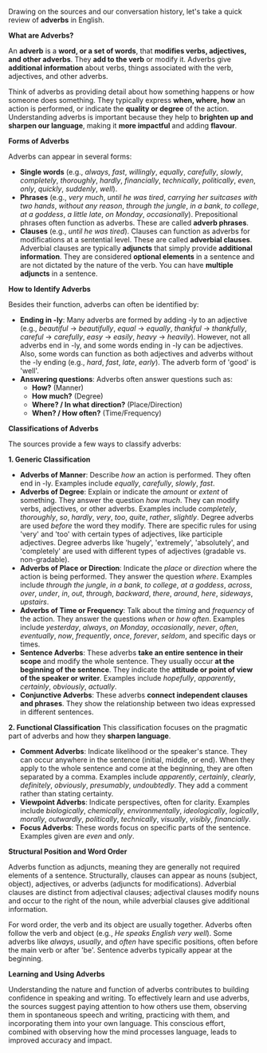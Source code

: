 Drawing on the sources and our conversation history, let's take a quick review of **adverbs** in English.

**What are Adverbs?**

An **adverb** is a **word, or a set of words**, that **modifies verbs, adjectives, and other adverbs**. They **add to the verb** or modify it. Adverbs give **additional information** about verbs, things associated with the verb, adjectives, and other adverbs.

Think of adverbs as providing detail about how something happens or how someone does something. They typically express **when, where, how** an action is performed, or indicate the **quality or degree** of the action. Understanding adverbs is important because they help to **brighten up and sharpen our language**, making it **more impactful** and adding **flavour**.

**Forms of Adverbs**

Adverbs can appear in several forms:
*   **Single words** (e.g., *always*, *fast*, *willingly*, *equally*, *carefully*, *slowly*, *completely*, *thoroughly*, *hardly*, *financially*, *technically*, *politically*, *even*, *only*, *quickly*, *suddenly*, *well*).
*   **Phrases** (e.g., *very much*, *until he was tired*, *carrying her suitcases with two hands*, *without any reason*, *through the jungle*, *in a bank*, *to college*, *at a goddess*, *a little late*, *on Monday*, *occasionally*). Prepositional phrases often function as adverbs. These are called **adverb phrases**.
*   **Clauses** (e.g., *until he was tired*). Clauses can function as adverbs for modifications at a sentential level. These are called **adverbial clauses**. Adverbial clauses are typically **adjuncts** that simply provide **additional information**. They are considered **optional elements** in a sentence and are not dictated by the nature of the verb. You can have **multiple adjuncts** in a sentence.

**How to Identify Adverbs**

Besides their function, adverbs can often be identified by:
*   **Ending in -ly**: Many adverbs are formed by adding -ly to an adjective (e.g., *beautiful* -> *beautifully*, *equal* -> *equally*, *thankful* -> *thankfully*, *careful* -> *carefully*, *easy* -> *easily*, *heavy* -> *heavily*). However, not all adverbs end in -ly, and some words ending in -ly can be adjectives. Also, some words can function as both adjectives and adverbs without the -ly ending (e.g., *hard*, *fast*, *late*, *early*). The adverb form of 'good' is 'well'.
*   **Answering questions**: Adverbs often answer questions such as:
    *   **How?** (Manner)
    *   **How much?** (Degree)
    *   **Where? / In what direction?** (Place/Direction)
    *   **When? / How often?** (Time/Frequency)

**Classifications of Adverbs**

The sources provide a few ways to classify adverbs:

**1. Generic Classification**
*   **Adverbs of Manner**: Describe *how* an action is performed. They often end in -ly. Examples include *equally*, *carefully*, *slowly*, *fast*.
*   **Adverbs of Degree**: Explain or indicate the *amount* or *extent* of something. They answer the question *how much*. They can modify verbs, adjectives, or other adverbs. Examples include *completely*, *thoroughly*, *so*, *hardly*, *very*, *too*, *quite*, *rather*, *slightly*. Degree adverbs are used *before* the word they modify. There are specific rules for using 'very' and 'too' with certain types of adjectives, like participle adjectives. Degree adverbs like 'hugely', 'extremely', 'absolutely', and 'completely' are used with different types of adjectives (gradable vs. non-gradable).
*   **Adverbs of Place or Direction**: Indicate the *place* or *direction* where the action is being performed. They answer the question *where*. Examples include *through the jungle*, *in a bank*, *to college*, *at a goddess*, *across*, *over*, *under*, *in*, *out*, *through*, *backward*, *there*, *around*, *here*, *sideways*, *upstairs*.
*   **Adverbs of Time or Frequency**: Talk about the *timing* and *frequency* of the action. They answer the questions *when* or *how often*. Examples include *yesterday*, *always*, *on Monday*, *occasionally*, *never*, *often*, *eventually*, *now*, *frequently*, *once*, *forever*, *seldom*, and specific days or times.
*   **Sentence Adverbs**: These adverbs **take an entire sentence in their scope** and modify the whole sentence. They usually occur **at the beginning of the sentence**. They indicate the **attitude or point of view of the speaker or writer**. Examples include *hopefully*, *apparently*, *certainly*, *obviously*, *actually*.
*   **Conjunctive Adverbs**: These adverbs **connect independent clauses and phrases**. They show the relationship between two ideas expressed in different sentences.

**2. Functional Classification**
This classification focuses on the pragmatic part of adverbs and how they **sharpen language**.
*   **Comment Adverbs**: Indicate likelihood or the speaker's stance. They can occur anywhere in the sentence (initial, middle, or end). When they apply to the whole sentence and come at the beginning, they are often separated by a comma. Examples include *apparently*, *certainly*, *clearly*, *definitely*, *obviously*, *presumably*, *undoubtedly*. They add a comment rather than stating certainty.
*   **Viewpoint Adverbs**: Indicate perspectives, often for clarity. Examples include *biologically*, *chemically*, *environmentally*, *ideologically*, *logically*, *morally*, *outwardly*, *politically*, *technically*, *visually*, *visibly*, *financially*.
*   **Focus Adverbs**: These words focus on specific parts of the sentence. Examples given are *even* and *only*.

**Structural Position and Word Order**

Adverbs function as adjuncts, meaning they are generally not required elements of a sentence. Structurally, clauses can appear as nouns (subject, object), adjectives, or adverbs (adjuncts for modifications). Adverbial clauses are distinct from adjectival clauses; adjectival clauses modify nouns and occur to the right of the noun, while adverbial clauses give additional information.

For word order, the verb and its object are usually together. Adverbs often follow the verb and object (e.g., *He speaks English very well*). Some adverbs like *always*, *usually*, and *often* have specific positions, often before the main verb or after 'be'. Sentence adverbs typically appear at the beginning.

**Learning and Using Adverbs**

Understanding the nature and function of adverbs contributes to building confidence in speaking and writing. To effectively learn and use adverbs, the sources suggest paying attention to how others use them, observing them in spontaneous speech and writing, practicing with them, and incorporating them into your own language. This conscious effort, combined with observing how the mind processes language, leads to improved accuracy and impact.